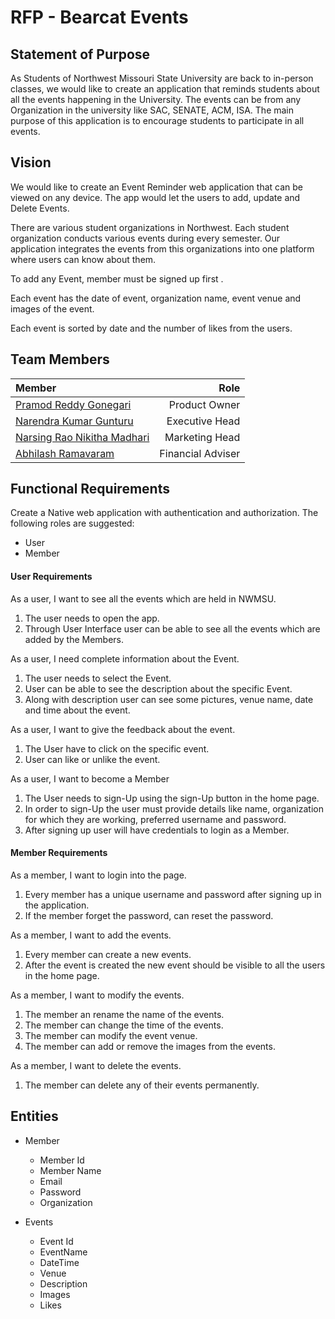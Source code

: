 # RFP - Bearcat Events

## Statement of Purpose

As Students of Northwest Missouri State University are back to in-person classes, we would like to create an application that reminds students about all the events happening in the University. The events can be from any Organization in the university like SAC, SENATE, ACM, ISA. The main purpose of this application is to encourage students to participate in all events.

## Vision

We would like to create an Event Reminder web application that can be viewed on any  device. 
The app would let the users to add, update and Delete Events.

There are various student organizations in Northwest. Each student organization conducts various events during every semester. 
Our application integrates the events from this organizations into one platform where users can know about them.

To add any Event, member must be signed up first .

Each event has the date of event, organization name, event venue and images of the event.

Each event is sorted by date and the number of likes from the users.

## Team Members
|Member| Role|
|:------|---:|
|[Pramod Reddy Gonegari](https://github.com/pramod096) | Product Owner
| [Narendra Kumar Gunturu](https://github.com/Narendra-kumar-Gunturu) | Executive Head
| [Narsing Rao Nikitha Madhari](https://github.com/NikithaMN-05) | Marketing Head
| [Abhilash Ramavaram](https://github.com/AbhiRam0099) | Financial Adviser

## Functional Requirements

Create a Native web application with authentication and authorization.
The following roles are suggested:

 - User
 - Member

#### User Requirements

As a user, I want to see all the events which are held in NWMSU.

1. The user needs to open the app.
1. Through User Interface user can be able to see all the events which are added by the Members.

As a user, I need complete information about the Event.

1. The user needs to select the Event.
1. User can be able to see the description about the specific Event.
1. Along with description user can see some pictures, venue name, date and time about the event.

As a user, I want to give the feedback about the event.

1. The User have to click on the specific event.
1. User can like or unlike the event.

As a user, I want to become a Member

1. The User needs to sign-Up using the sign-Up button in the home page.
1. In order to sign-Up the user must provide details like name, organization for which they are working, preferred username and password.
1. After signing up user will have credentials to login as a Member.

#### Member Requirements

As a member, I want to login into the page.

1. Every member has a unique username and password after signing up in the application.
1. If the member forget the password, can reset the password.

As a member, I want to add the events.

1. Every member can create a new events.
1. After the event is created the new event should be visible to all the users in the home page.

As a member, I want to modify the events.

1. The member an rename the name of the events.
1. The member can change the time of the events.
1. The member can modify the event venue.
1. The member can add or remove the images from the events.

 
As a member, I want to delete the events.

1. The member can delete any of their events permanently.

## Entities

- Member
    - Member Id 
    - Member Name
    - Email
    - Password
    - Organization
    
    
 - Events
 
    - Event Id
    - EventName
    - DateTime
    - Venue
    - Description
    - Images
    - Likes
    

